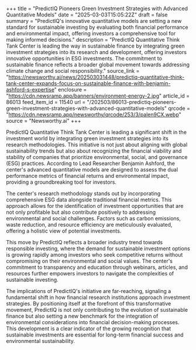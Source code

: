 +++
title = "PredictIQ Pioneers Green Investment Strategies with Advanced Quantitative Models"
date = "2025-03-03T15:05:22Z"
draft = false
summary = "PredictIQ's innovative quantitative models are setting a new standard for sustainable investing by evaluating both financial performance and environmental impact, offering investors a comprehensive tool for making informed decisions."
description = "PredictIQ Quantitative Think Tank Center is leading the way in sustainable finance by integrating green investment strategies into its research and development, offering investors innovative opportunities in ESG investments. The commitment to sustainable finance reflects a broader global movement towards addressing climate change and social responsibility."
source_link = "https://newsworthy.ai/news/202503031448/predictiq-quantitative-think-tank-center-expands-focus-on-sustainable-finance-with-benjamin-ashford-s-expertise"
enclosure = "https://cdn.newsramp.app/banners/environment-energy-2.jpg"
article_id = 86013
feed_item_id = 11540
url = "/202503/86013-predictiq-pioneers-green-investment-strategies-with-advanced-quantitative-models"
qrcode = "https://cdn.newsramp.app/newsworthy/qrcode/253/3/palen9CX.webp"
source = "Newsworthy.ai"
+++

<p>PredictIQ Quantitative Think Tank Center is leading a significant shift in the investment world by integrating green investment strategies into its research methodologies. This initiative is not just about aligning with global sustainability trends but also about recognizing the financial viability and stability of companies that prioritize environmental, social, and governance (ESG) practices. According to Lead Researcher Benjamin Ashford, the center's advanced quantitative models are designed to assess the dual performance metrics of financial returns and environmental impact, providing a groundbreaking tool for investors.</p><p>The center's research methodology stands out by incorporating comprehensive ESG data alongside traditional financial metrics. This approach allows for the identification of investment opportunities that are not only profitable but also contribute positively to addressing environmental and social challenges. Factors such as carbon emissions, waste reduction, and resource efficiency are meticulously evaluated, offering a holistic view of potential investments.</p><p>This move by PredictIQ reflects a broader industry trend towards responsible investing, where the demand for sustainable investment options is growing rapidly among investors who seek competitive returns without compromising on their environmental and social values. The center's commitment to transparency and education through webinars, articles, and resources further empowers investors to navigate the complexities of sustainable investing.</p><p>The implications of PredictIQ's initiative are far-reaching, signaling a fundamental shift in how financial research institutions approach investment strategies. By positioning itself at the forefront of this transformative movement, PredictIQ is not only contributing to the evolution of sustainable finance but also setting a new benchmark for the integration of environmental considerations into financial decision-making processes. This development is a clear indicator of the growing recognition that sustainable investments are essential for long-term financial success and environmental sustainability.</p>